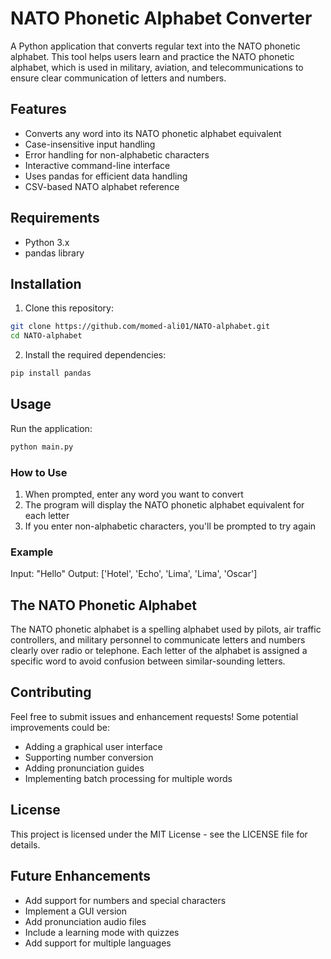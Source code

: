 # NATO Phonetic Alphabet Converter

A Python application that converts regular text into the NATO phonetic alphabet. This tool helps users learn and practice the NATO phonetic alphabet, which is used in military, aviation, and telecommunications to ensure clear communication of letters and numbers.

## Features

- Converts any word into its NATO phonetic alphabet equivalent
- Case-insensitive input handling
- Error handling for non-alphabetic characters
- Interactive command-line interface
- Uses pandas for efficient data handling
- CSV-based NATO alphabet reference

## Requirements

- Python 3.x
- pandas library

## Installation

1. Clone this repository:

```bash
git clone https://github.com/momed-ali01/NATO-alphabet.git
cd NATO-alphabet
```

2. Install the required dependencies:

```bash
pip install pandas
```

## Usage

Run the application:

```bash
python main.py
```

### How to Use

1. When prompted, enter any word you want to convert
2. The program will display the NATO phonetic alphabet equivalent for each letter
3. If you enter non-alphabetic characters, you'll be prompted to try again

### Example

Input: "Hello"
Output: ['Hotel', 'Echo', 'Lima', 'Lima', 'Oscar']

## The NATO Phonetic Alphabet

The NATO phonetic alphabet is a spelling alphabet used by pilots, air traffic controllers, and military personnel to communicate letters and numbers clearly over radio or telephone. Each letter of the alphabet is assigned a specific word to avoid confusion between similar-sounding letters.

## Contributing

Feel free to submit issues and enhancement requests! Some potential improvements could be:

- Adding a graphical user interface
- Supporting number conversion
- Adding pronunciation guides
- Implementing batch processing for multiple words

## License

This project is licensed under the MIT License - see the LICENSE file for details.

## Future Enhancements

- Add support for numbers and special characters
- Implement a GUI version
- Add pronunciation audio files
- Include a learning mode with quizzes
- Add support for multiple languages
